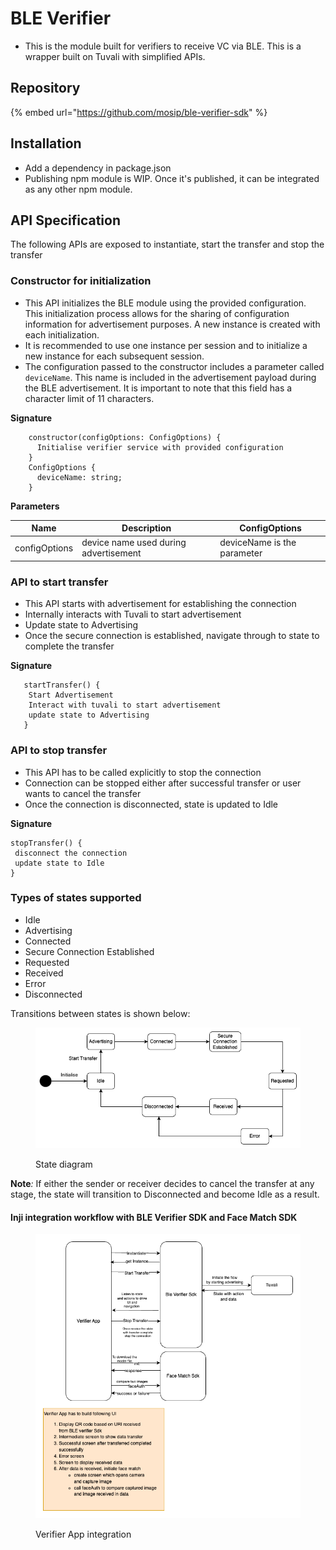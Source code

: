 # BLE Verifier

* This is the module built for verifiers to receive VC via BLE. This is a wrapper built on Tuvali with simplified APIs.

## Repository

{% embed url="https://github.com/mosip/ble-verifier-sdk" %}

## Installation

* Add a dependency in package.json
* Publishing npm module is WIP. Once it's published, it can be integrated as any other npm module.

## API Specification

The following APIs are exposed to instantiate, start the transfer and stop the transfer

### Constructor for initialization

* This API initializes the BLE module using the provided configuration. This initialization process allows for the sharing of configuration information for advertisement purposes. A new instance is created with each initialization.
* It is recommended to use one instance per session and to initialize a new instance for each subsequent session.
* The configuration passed to the constructor includes a parameter called `deviceName`. This name is included in the advertisement payload during the BLE advertisement. It is important to note that this field has a character limit of 11 characters.

**Signature**

```
    constructor(configOptions: ConfigOptions) {
      Initialise verifier service with provided configuration
    }
    ConfigOptions {
      deviceName: string;
    }
```

**Parameters**

| **Name**      | **Description**                       | **ConfigOptions**           |
| ------------- | ------------------------------------- | --------------------------- |
| configOptions | device name used during advertisement | deviceName is the parameter |

### API to start transfer

* This API starts with advertisement for establishing the connection
* Internally interacts with Tuvali to start advertisement
* Update state to Advertising
* Once the secure connection is established, navigate through to state to complete the transfer

**Signature**

```
   startTransfer() {
    Start Advertisement
    Interact with tuvali to start advertisement
    update state to Advertising
   }
```

### API to stop transfer

* This API has to be called explicitly to stop the connection
* Connection can be stopped either after successful transfer or user wants to cancel the transfer
* Once the connection is disconnected, state is updated to Idle

**Signature**

```
stopTransfer() {
 disconnect the connection
 update state to Idle
}
```

### Types of states supported

* Idle
* Advertising
* Connected
* Secure Connection Established
* Requested
* Received
* Error
* Disconnected

Transitions between states is shown below:

<figure><img src="../.gitbook/assets/state-diagram-ble-verifier.png" alt=""><figcaption><p>State diagram</p></figcaption></figure>

**Note**_:_ If either the sender or receiver decides to cancel the transfer at any stage, the state will transition to Disconnected and become Idle as a result.

#### Inji integration workflow with BLE Verifier SDK and Face Match SDK <a href="#inji-integration-workflow-with-ble-verifier-sdk-and-face-match-sdk" id="inji-integration-workflow-with-ble-verifier-sdk-and-face-match-sdk"></a>

<figure><img src="../.gitbook/assets/verifierApp-integration.png" alt=""><figcaption><p>Verifier App integration</p></figcaption></figure>
